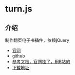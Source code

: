 # turn.js

## 介绍

制作翻页电子书插件，依赖jQuery

- [官网](http://www.turnjs.com/)
- [github](https://github.com/blasten/turn.js)
- [参考文档，官网挂了，用B站的](https://www.bilibili.com/opus/656818009873055760)
- [下载地址](https://github.com/blasten/Turn.js-4th-release)
